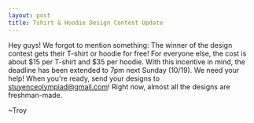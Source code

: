 ```yaml
---
layout: post
title: Tshirt & Hoodie Design Contest Update
---
```

Hey guys!
We forgot to mention something: The winner of the design contest gets their T-shirt or hoodie for free!
For everyone else, the cost is about $15 per T-shirt and $35 per hoodie.
With this incentive in mind, the deadline has been extended to 7pm next Sunday (10/19).
We need your help! When you're ready, send your designs to stuyenceolympiad@gmail.com!
Right now, almost all the designs are freshman-made.

~Troy
